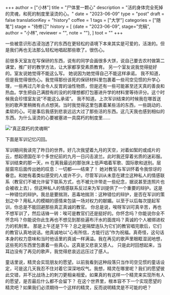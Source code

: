 +++
author = ["小林"]
title = "尸体里一颗心"
description = "活的身体完全死掉的灵魂，和死的制度里滚烫的心。"
date = "2023-06-09"
type = "post"
draft = false
translationKey = "history"
coffee = 1
tags = ["大学"]
categories = ["随笔"]
stage = "待修订"
history = [
  {date = "2023-06-09", stage="完稿", author = "小林", reviewer = "", note = ""},
]
toot = ""
+++

一些被意识形态浸泡透了的东西在更轻松的语境下本来其实是可爱的，活泼的。但是我们再也无法那么轻松地唱起那些歌了。很伤心。

前很多天室友在写保研的东西，说有的同学会画很多大饼，说自己要去农村做第二课堂，推广好的教学方法，让大家都享受素质教育。
另一个室友说我觉得挺好的。室友说她觉得不能这么写。
她说因为她觉得自己不能这样承诺。
我不知道，但是我觉得很伤心。我觉得那份该死的保研材料里包裹着一些司空见惯的升学心理，一些再过几年会令人反胃的油性物质，但是还有一些可能甚至还天真的善良和热血。学生把自己满腔有的没的的理想都打包塞进升学的材料里等待评分。这个时候我会珍惜室友说“不能这么承诺”。
我不知道。上次军训结束的时候我在哪首送别的歌声里稍微有点点想哭。当时我觉得这里包裹着某些活的东西，一些跳动的、柔软的心。可是事后我感到悲哀远远大过了那些活的东西。这几天我也感到相似的东西。为什么滚烫的心要被塞进一具腐朽的制度里……

![“真正腐朽的灵魂啊”](<Screenshot 2023-05-02 at 01.18.02.png>)

下面是军训记忆闪回。

军训期间我读完了昨日的世界。好几次我望着九月的天空，对着如絮的或成片的云，想起德国在半个多世纪前的九月一日闪击波兰。此时我还穿着劣质的迷彩服。
军训结束的那一天，m 在离我最远的那张床上低声唱着军歌、国际歌和送别。层层窗帘后面传出她的叹息：一切都——结束了！
她对教官与军训怀着令我惊讶的眷恋。和她有着类似感受的人或许不少。尽管军训从未意在建立这种私人的情感联系（教官们不被允许留下联系方式，也不被允许带走一些纪念，据说甚至连照片也会被收上去），但这种私人的情感联系反过来为军训提供了一个重要的辩护。这是一种错位的辩护。我总是要揣测，恶毒地揣测：这种错位的辩护，是否在军训的策划之中？用私人的模糊的感情来包装一场对权力的献媚。以至于以后每次提起军训，你总是不能回避那些真正真诚的教官。
你总是说，唉呀军训可真辛苦，再也不想军训了，然后话锋一转：唉可是教官们还是挺好的。你怀念吗？你能说你全不怀念吗？你能说你此生再也不想见到那些遍布汗水的面庞吗？真诚的个人被绑进权力的机制里。
那是上午还是下午？总之是隔壁连队为它们的教官唱完歌后，它们的教官认真地说话。他真诚地以“心有所信，方能行远”作为祝福。真奇怪，这句话本身的权力意味和当时他话里的真诚一样满溢。我在再见的歌声里眼眶湿润地想，这些死的东西里包裹着一些真心。这真是又悲哀又感人。
只是此时回想起来，当耳边没有了再见的歌声，我觉得悲哀远远压过了感人。

童话里说，精灵会实现朋友的愿望。以前我看到这种段落只当作司空见惯的童话设定，可是这几天我忍不住对着它深深地叹气。我想，精灵在哪里呢？我们的愿望彼此交错，并不比战场上的刺刀更相亲相爱。如果真的有这样一个精灵来实现所有人的愿望，是否最后什么都不会留下？
在这个世界里，根本容不下一个实现愿望的精灵吧？如果我们必须期待一个这样的精灵，反而说明精灵是不可能的吧？